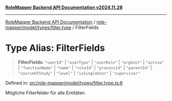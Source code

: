 [**RoleMapper Backend API Documentation v2024.11.28**](../../../../../README.md)

***

[RoleMapper Backend API Documentation](../../../../../modules.md) / [role-mapper/model/types/filter.type](../README.md) / FilterFields

# Type Alias: FilterFields

> **FilterFields**: `"userId"` \| `"userType"` \| `"userRole"` \| `"orgUnit"` \| `"active"` \| `"functionName"` \| `"name"` \| `"roleId"` \| `"processId"` \| `"parentId"` \| `"courseOfStudy"` \| `"level"` \| `"isSingleUser"` \| `"supervisor"`

Defined in: [src/role-mapper/model/types/filter.type.ts:8](https://github.com/FlowCraft-AG/RoleMapper/blob/536244048d4b335d6a9047c5d05cfa1a8bc97efb/backend/src/role-mapper/model/types/filter.type.ts#L8)

Mögliche Filterfelder für alle Entitäten.
